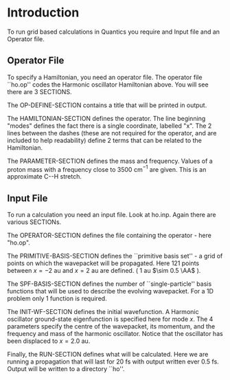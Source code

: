 # Introduction

To run grid based calculations in Quantics you require and Input file and an Operator file.

## Operator File

To specify a Hamiltonian, you need an operator file. 
The operator file ``ho.op'' codes the Harmonic oscillator Hamiltonian above. You will see
there are 3 SECTIONS. 

The OP-DEFINE-SECTION contains a title that will be printed in output.

The HAMILTONIAN-SECTION defines the operator. The line beginning "modes" defines the fact there
is a single coordinate, labelled "x". The 2 lines between the dashes (these are not required
for the operator, and are included to help readability) define 2 terms that can be related to
the Hamiltonian.

The PARAMETER-SECTION defines the mass and frequency. Values of a proton mass with a
frequency close to 3500 cm$^{-1}$ are given. This is an approximate C--H stretch.

## Input File

To run a calculation you need an input file. Look at ho.inp. Again there are various SECTIONs.

The OPERATOR-SECTION defines the file containing the operator - here "ho.op".

The PRIMITIVE-BASIS-SECTION defines the ``primitive basis set'' - a grid of points on which
the wavepacket will be propagated. Here 121 points between $x=-2$ au and $x=2$ au are defined.
( $1$ au $\sim 0.5 \AA$ ).

The SPF-BASIS-SECTION defines the number of ``single-particle'' basis functions that will
be used to describe the evolving wavepacket. For a 1D problem only 1 function is required.

The INIT-WF-SECTION defines the initial wavefunction. A Harmonic oscillator ground-state 
eigenfunction is specified here for mode $x$. The 4 parameters specify the centre of the
wavepacket, its momentum, and the frequency and mass of the harmonic oscillator. Notice that
the oscillator has been displaced to $x=2.0$ au. 

Finally, the RUN-SECTION defines what will be calculated. Here we are running a propagation 
that will last for 20 fs with output written ever 0.5 fs. Output will be written to a 
directory ``ho''.
